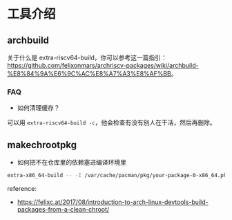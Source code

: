 # 工具介绍

## archbuild

关于什么是 extra-riscv64-build，你可以参考这一篇指引：
<https://github.com/felixonmars/archriscv-packages/wiki/archbuild-%E8%84%9A%E6%9C%AC%E8%A7%A3%E8%AF%BB>。

### FAQ

* 如何清理缓存？

可以用 `extra-riscv64-build -c`，他会检查有没有别人在干活，然后再删除。

## makechrootpkg

* 如何把不在仓库里的依赖塞进编译环境里

```bash
extra-x86_64-build -- -I /var/cache/pacman/pkg/your-package-0-x86_64.pkg.tar.xz
```

reference:

- https://felixc.at/2017/08/introduction-to-arch-linux-devtools-build-packages-from-a-clean-chroot/
